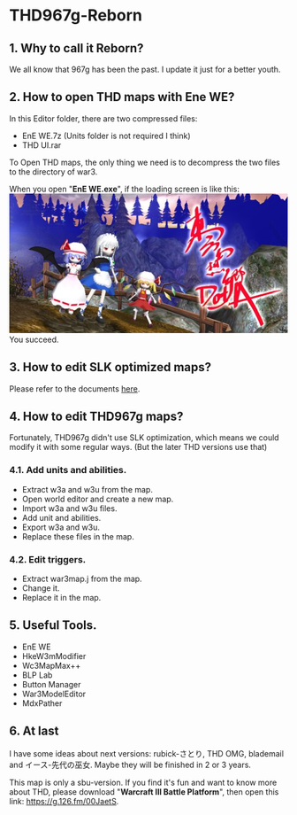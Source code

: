 # THD967g-Reborn
## 1. Why to call it Reborn?

We all know that 967g has been the past. I update it just for a better youth.

## 2. How to open THD maps with Ene WE?

In this Editor folder, there are two compressed files:
* EnE WE.7z (Units folder is not required I think)<br>
* THD UI.rar

To Open THD maps, the only thing we need is to decompress the two files to the directory of war3. 

When you open "**EnE WE.exe**", if the loading screen is like this:<br>
![THD UI loading screen](https://github.com/G-cream/THD967g-Reborn/blob/assets/images/THD-UI-Loading.jpg?raw=true)<br>You succeed.

## 3. How to edit SLK optimized maps?

Please refer to the documents [here](https://github.com/G-cream/THD967g-Reborn/tree/main/Doc).

## 4. How to edit THD967g maps?

Fortunately, THD967g didn't use SLK optimization, which means we could modify it with some regular ways. (But the later THD versions use that)

### 4.1. Add units and abilities.

* Extract w3a and w3u from the map.<br>
* Open world editor and create a new map.<br>
* Import w3a and w3u files.<br>
* Add unit and abilities.<br>
* Export w3a and w3u.<br>
* Replace these files in the map.

### 4.2. Edit triggers.

* Extract war3map.j from the map.<br>
* Change it.<br>
* Replace it in the map.

## 5. Useful Tools.

* EnE WE<br>
* HkeW3mModifier<br>
* Wc3MapMax++<br>
* BLP Lab<br>
* Button Manager<br>
* War3ModelEditor<br>
* MdxPather

## 6. At last

I have some ideas about next versions: rubick-さとり, THD OMG, blademail and イース-先代の巫女. Maybe they will be finished in 2 or 3 years.

This map is only a sbu-version. If you find it's fun and want to know more about THD, please download "**Warcraft III Battle Platform**", then open this link: https://g.126.fm/00JaetS.

